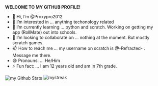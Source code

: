 
**WELCOME TO MY GITHUB PROFILE!**
- 👋 Hi, I’m @Proxypro2012
- 👀 I’m interested in ... anything techonology related
- 🌱 I’m currently learning ... python and scratch. Working on getting my app (RollMate) out into schools.
- 💞️ I’m looking to collaborate on ... nothing at the moment. But mostly scratch games.
- 📫 How to reach me ... my username on scratch is @-Refracted- . Message me there.
- 😄 Pronouns: ... He/Him
- ⚡ Fun fact: ... I am 12 years old and am in 7th grade.

<img align="center" src="https://github-readme-stats.vercel.app/api?username=Proxypro2012&include_all_commits=true&count_private=true&show_icons=true&line_height=20&title_color=2B5BBD&icon_color=1124BB&text_color=A1A1A1&bg_color=0,000000,130F40" alt="my Github Stats"/>


<img src="https://github-readme-streak-stats.herokuapp.com/?user=Proxypro2012&theme=tokyonight" alt="mystreak"/>
